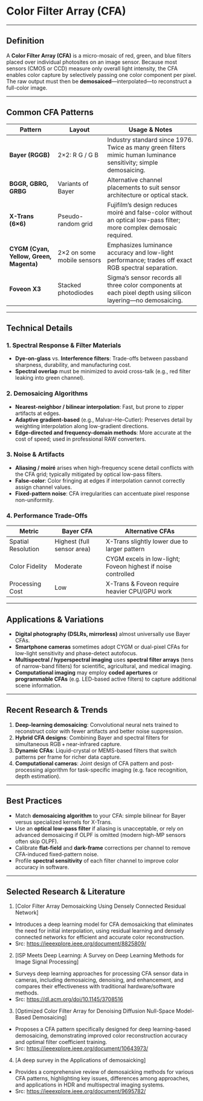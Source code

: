 # Color Filter Array (CFA)


---

## Definition

A **Color Filter Array (CFA)** is a micro-mosaic of red, green, and blue filters placed over individual photosites on an image sensor. Because most sensors (CMOS or CCD) measure only overall light intensity, the CFA enables color capture by selectively passing one color component per pixel. The raw output must then be **demosaiced**—interpolated—to reconstruct a full-color image.

---

## Common CFA Patterns

| **Pattern** | **Layout**          | **Usage & Notes**                                                                                                   |
|-------------|---------------------|---------------------------------------------------------------------------------------------------------------------|
| **Bayer (RGGB)**  | 2×2: R G / G B     | Industry standard since 1976. Twice as many green filters mimic human luminance sensitivity; simple demosaicing. |
| **BGGR, GBRG, GRBG** | Variants of Bayer | Alternative channel placements to suit sensor architecture or optical stack.                                        |
| **X-Trans (6×6)**   | Pseudo-random grid  | Fujifilm’s design reduces moiré and false-color without an optical low-pass filter; more complex demosaic required. |
| **CYGM (Cyan, Yellow, Green, Magenta)** | 2×2 on some mobile sensors | Emphasizes luminance accuracy and low-light performance; trades off exact RGB spectral separation.        |
| **Foveon X3**       | Stacked photodiodes | Sigma’s sensor records all three color components at each pixel depth using silicon layering—no demosaicing.        |

---

## Technical Details

### 1. Spectral Response & Filter Materials  
- **Dye-on-glass** vs. **Interference filters**: Trade-offs between passband sharpness, durability, and manufacturing cost.  
- **Spectral overlap** must be minimized to avoid cross-talk (e.g., red filter leaking into green channel).

### 2. Demosaicing Algorithms  
- **Nearest-neighbor / bilinear interpolation**: Fast, but prone to zipper artifacts at edges.  
- **Adaptive gradient-based** (e.g., Malvar–He–Cutler): Preserves detail by weighting interpolation along low-gradient directions.  
- **Edge-directed and frequency-domain methods**: More accurate at the cost of speed; used in professional RAW converters.

### 3. Noise & Artifacts  
- **Aliasing / moiré** arises when high-frequency scene detail conflicts with the CFA grid; typically mitigated by optical low-pass filters.  
- **False-color**: Color fringing at edges if interpolation cannot correctly assign channel values.  
- **Fixed-pattern noise**: CFA irregularities can accentuate pixel response non-uniformity.

### 4. Performance Trade-Offs  
| **Metric**       | **Bayer CFA**     | **Alternative CFAs**                       |
|------------------|-------------------|--------------------------------------------|
| Spatial Resolution | Highest (full sensor area) | X-Trans slightly lower due to larger pattern |
| Color Fidelity   | Moderate          | CYGM excels in low-light; Foveon highest if noise controlled |
| Processing Cost  | Low               | X-Trans & Foveon require heavier CPU/GPU work |

---

## Applications & Variations

- **Digital photography (DSLRs, mirrorless)** almost universally use Bayer CFAs.  
- **Smartphone cameras** sometimes adopt CYGM or dual-pixel CFAs for low-light sensitivity and phase-detect autofocus.  
- **Multispectral / hyperspectral imaging** uses **spectral filter arrays** (tens of narrow-band filters) for scientific, agricultural, and medical imaging.  
- **Computational imaging** may employ **coded apertures** or **programmable CFAs** (e.g. LED-based active filters) to capture additional scene information.

---

## Recent Research & Trends

1. **Deep-learning demosaicing**: Convolutional neural nets trained to reconstruct color with fewer artifacts and better noise suppression.  
2. **Hybrid CFA designs**: Combining Bayer and spectral filters for simultaneous RGB + near-infrared capture.  
3. **Dynamic CFAs**: Liquid-crystal or MEMS-based filters that switch patterns per frame for richer data capture.  
4. **Computational cameras**: Joint design of CFA pattern and post-processing algorithm for task-specific imaging (e.g. face recognition, depth estimation).

---

## Best Practices

- Match **demosaicing algorithm** to your CFA: simple bilinear for Bayer versus specialized kernels for X-Trans.  
- Use an **optical low-pass filter** if aliasing is unacceptable, or rely on advanced demosaicing if OLPF is omitted (modern high-MP sensors often skip OLPF).  
- Calibrate **flat-field** and **dark-frame** corrections per channel to remove CFA-induced fixed-pattern noise.  
- Profile **spectral sensitivity** of each filter channel to improve color accuracy in software.

---

## Selected Research & Literature
1. [Color Filter Array Demosaicking Using Densely Connected Residual Network]  
- Introduces a deep learning model for CFA demosaicking that eliminates the need for initial interpolation, using residual learning and densely connected networks for efficient and accurate color reconstruction.  
- Src: https://ieeexplore.ieee.org/document/8825809/

2. [ISP Meets Deep Learning: A Survey on Deep Learning Methods for Image Signal Processing]  
- Surveys deep learning approaches for processing CFA sensor data in cameras, including demosaicing, denoising, and enhancement, and compares their effectiveness with traditional hardware/software methods.  
- Src: https://dl.acm.org/doi/10.1145/3708516

3. [Optimized Color Filter Array for Denoising Diffusion Null-Space Model-Based Demosaicing]  
- Proposes a CFA pattern specifically designed for deep learning-based demosaicing, demonstrating improved color reconstruction accuracy and optimal filter coefficient training.  
- Src: https://ieeexplore.ieee.org/document/10643973/

4. [A deep survey in the Applications of demosaicking]  
- Provides a comprehensive review of demosaicking methods for various CFA patterns, highlighting key issues, differences among approaches, and applications in HDR and multispectral imaging systems.  
- Src: https://ieeexplore.ieee.org/document/9695782/


